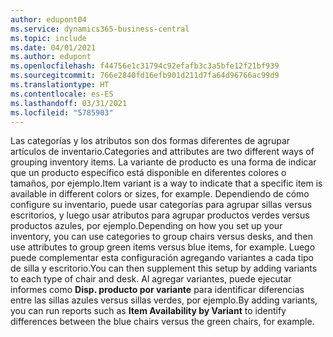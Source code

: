 ```yaml
---
author: edupont04
ms.service: dynamics365-business-central
ms.topic: include
ms.date: 04/01/2021
ms.author: edupont
ms.openlocfilehash: f44756e1c31794c92efafb3c3a5bfe12f21bf939
ms.sourcegitcommit: 766e2840fd16efb901d211d7fa64d96766ac99d9
ms.translationtype: HT
ms.contentlocale: es-ES
ms.lasthandoff: 03/31/2021
ms.locfileid: "5785903"
---
```

<span data-ttu-id="76dbc-101">Las categorías y los atributos son dos formas diferentes de agrupar artículos de inventario.</span><span class="sxs-lookup"><span data-stu-id="76dbc-101">Categories and attributes are two different ways of grouping inventory items.</span></span> <span data-ttu-id="76dbc-102">La variante de producto es una forma de indicar que un producto específico está disponible en diferentes colores o tamaños, por ejemplo.</span><span class="sxs-lookup"><span data-stu-id="76dbc-102">Item variant is a way to indicate that a specific item is available in different colors or sizes, for example.</span></span> <span data-ttu-id="76dbc-103">Dependiendo de cómo configure su inventario, puede usar categorías para agrupar sillas versus escritorios, y luego usar atributos para agrupar productos verdes versus productos azules, por ejemplo.</span><span class="sxs-lookup"><span data-stu-id="76dbc-103">Depending on how you set up your inventory, you can use categories to group chairs versus desks, and then use attributes to group green items versus blue items, for example.</span></span> <span data-ttu-id="76dbc-104">Luego puede complementar esta configuración agregando variantes a cada tipo de silla y escritorio.</span><span class="sxs-lookup"><span data-stu-id="76dbc-104">You can then supplement this setup by adding variants to each type of chair and desk.</span></span> <span data-ttu-id="76dbc-105">Al agregar variantes, puede ejecutar informes como **Disp. producto por variante** para identificar diferencias entre las sillas azules versus sillas verdes, por ejemplo.</span><span class="sxs-lookup"><span data-stu-id="76dbc-105">By adding variants, you can run reports such as **Item Availability by Variant** to identify differences between the blue chairs versus the green chairs, for example.</span></span>
